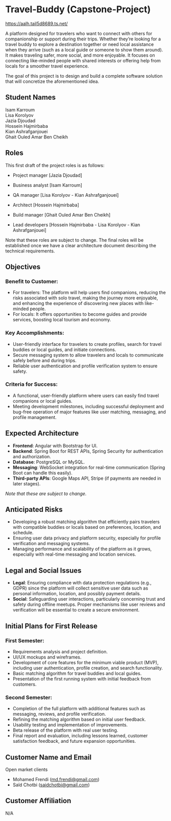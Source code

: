 # Travel-Buddy (Capstone-Project)

https://aalh.tail5d8689.ts.net/ 

A platform designed for travelers who want to connect with others for companionship or support during their trips.
Whether they’re looking for a travel buddy to explore a destination together or need local assistance when they arrive (such as a local guide or someone to show them around). It makes traveling safer, more social, and more enjoyable.
It focuses on connecting like-minded people with shared interests or offering help from locals for a smoother travel experience.


The goal of this project is to design and build a complete software solution that will concretize the aforementioned idea.


## Student Names
Isam Karroum \
Lisa Korolyov \
Jazia Djoudad \
Hossein Hajmirbaba \
Kian Ashrafganjouei \
Ghait Ouled Amar Ben Cheikh

## Roles
This first draft of the project roles is as follows:

- Project manager [Jazia Djoudad]

- Business analyst [Isam Karroum]

- QA manager [Lisa Korolyov - Kian Ashrafganjouei]

- Architect [Hossein Hajmirbaba]

- Build manager [Ghait Ouled Amar Ben Cheikh]

- Lead developers [Hossein Hajmirbaba - Lisa Korolyov - Kian Ashrafganjouei]


Note that these roles are subject to change. The final roles will be established once we have a clear architecture document describing the technical requirements.

## Objectives
### Benefit to Customer:
- For travelers: The platform will help users find companions, reducing the risks associated with solo travel, making the journey more enjoyable, and enhancing the experience of discovering new places with like-minded people.
- For locals: It offers opportunities to become guides and provide services, boosting local tourism and economy.

### Key Accomplishments:
- User-friendly interface for travelers to create profiles, search for travel buddies or local guides, and initiate connections.
- Secure messaging system to allow travelers and locals to communicate safely before and during trips.
- Reliable user authentication and profile verification system to ensure safety.

### Criteria for Success:
- A functional, user-friendly platform where users can easily find travel companions or local guides.
- Meeting development milestones, including successful deployment and bug-free operation of major features like user matching, messaging, and profile management.

## Expected Architecture
- **Frontend**: Angular with Bootstrap for UI.
- **Backend**: Spring Boot for REST APIs, Spring Security for authentication and authorization.
- **Database**: PostgreSQL or MySQL.
- **Messaging**: WebSocket integration for real-time communication (Spring Boot can handle this easily).
- **Third-party APIs**: Google Maps API, Stripe (if payments are needed in later stages).

*Note that these are subject to change.*

## Anticipated Risks
- Developing a robust matching algorithm that efficiently pairs travelers with compatible buddies or locals based on preferences, location, and schedule.
- Ensuring user data privacy and platform security, especially for profile verification and messaging systems.
- Managing performance and scalability of the platform as it grows, especially with real-time messaging and location services.

## Legal and Social Issues
- **Legal**: Ensuring compliance with data protection regulations (e.g., GDPR) since the platform will collect sensitive user data such as personal information, location, and possibly payment details.
- **Social**: Safeguarding user interactions, particularly concerning trust and safety during offline meetups. Proper mechanisms like user reviews and verification will be essential to create a secure environment.

## Initial Plans for First Release
### First Semester:
- Requirements analysis and project definition.
- UI/UX mockups and wireframes.
- Development of core features for the minimum viable product (MVP), including user authentication, profile creation, and search functionality.
- Basic matching algorithm for travel buddies and local guides.
- Presentation of the first running system with initial feedback from customers.

### Second Semester:
- Completion of the full platform with additional features such as messaging, reviews, and profile verification.
- Refining the matching algorithm based on initial user feedback.
- Usability testing and implementation of improvements.
- Beta release of the platform with real user testing.
- Final report and evaluation, including lessons learned, customer satisfaction feedback, and future expansion opportunities.

## Customer Name and Email
Open market clients
- Mohamed Frendi (md.frendi@gmail.com)
- Saïd Chotbi (saidchotbi@gmail.com)

## Customer Affiliation
N/A
